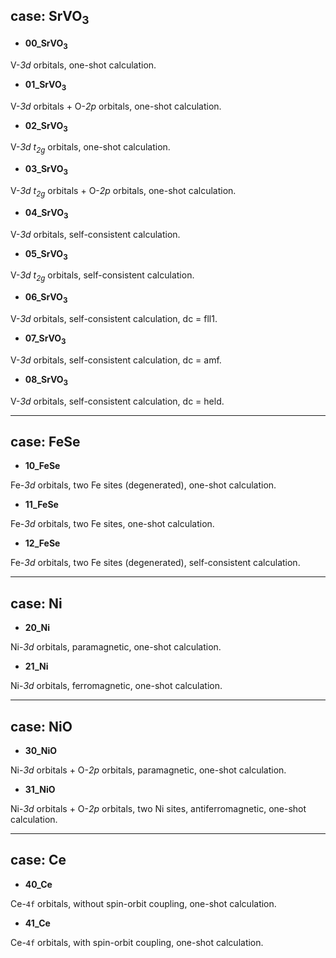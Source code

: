 ## case: SrVO<sub>3</sub>

* **00_SrVO<sub>3</sub>**

V-*3d* orbitals, one-shot calculation.

* **01_SrVO<sub>3</sub>**

V-*3d* orbitals + O-*2p* orbitals, one-shot calculation.

* **02_SrVO<sub>3</sub>**

V-*3d* *t<sub>2g</sub>* orbitals, one-shot calculation.

* **03_SrVO<sub>3</sub>**

V-*3d* *t<sub>2g</sub>* orbitals + O-*2p* orbitals, one-shot calculation.

* **04_SrVO<sub>3</sub>**

V-*3d* orbitals, self-consistent calculation.

* **05_SrVO<sub>3</sub>**

V-*3d* *t<sub>2g</sub>* orbitals, self-consistent calculation.

* **06_SrVO<sub>3</sub>**

V-*3d* orbitals, self-consistent calculation, dc = fll1.

* **07_SrVO<sub>3</sub>**

V-*3d* orbitals, self-consistent calculation, dc = amf.

* **08_SrVO<sub>3</sub>**

V-*3d* orbitals, self-consistent calculation, dc = held.

---

## case: FeSe

* **10_FeSe**

Fe-*3d* orbitals, two Fe sites (degenerated), one-shot calculation.

* **11_FeSe**

Fe-*3d* orbitals, two Fe sites, one-shot calculation.

* **12_FeSe**

Fe-*3d* orbitals, two Fe sites (degenerated), self-consistent calculation.

---

## case: Ni

* **20_Ni**

Ni-*3d* orbitals, paramagnetic, one-shot calculation.

* **21_Ni**

Ni-*3d* orbitals, ferromagnetic, one-shot calculation.

---

## case: NiO

* **30_NiO**

Ni-*3d* orbitals + O-*2p* orbitals, paramagnetic, one-shot calculation.

* **31_NiO**

Ni-*3d* orbitals + O-*2p* orbitals, two Ni sites, antiferromagnetic, one-shot calculation.

---

## case: Ce

* **40_Ce**

Ce-``4f`` orbitals, without spin-orbit coupling, one-shot calculation.

* **41_Ce**

Ce-``4f`` orbitals, with spin-orbit coupling, one-shot calculation.

